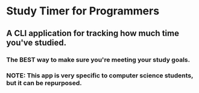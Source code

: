 ﻿# Study Timer for Programmers
## A CLI application for tracking how much time you've studied.
### The BEST way to make sure you're meeting your study goals.
### NOTE: This app is very specific to computer science students, but it can be repurposed.
